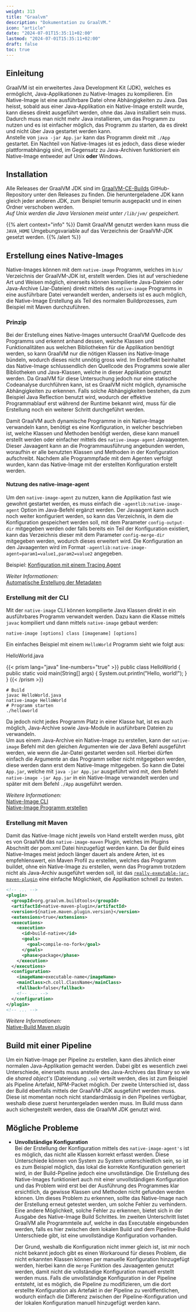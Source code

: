 ```yaml
---
weight: 313
title: "Graalvm"
description: "Dokumentation zu GraalVM."
icon: "article"
date: "2024-07-01T15:35:11+02:00"
lastmod: "2024-07-01T15:35:11+02:00"
draft: false
toc: true
---
```


## Einleitung

GraalVM ist ein erweitertes Java Development Kit (JDK), welches es ermöglicht,
Java-Applikationen zu Native-Images zu kompilieren. Ein Native-Image ist eine
ausführbare Datei ohne Abhängigkeiten zu Java. Das heisst, sobald aus einer
Java-Applikation ein Native-Image erstellt wurde, kann dieses direkt ausgeführt werden,
ohne das Java installiert sein muss.
Dadurch muss man nicht mehr Java installieren, um das Programm zu nutzen und es
ist einfacher möglich, das Programm zu starten, da es direkt und nicht über Java
gestartet werden kann.  
Anstelle von `java -jar App.jar` kann das Programm direkt mit `./App` gestartet.
Ein Nachteil von Native-Images ist es jedoch, dass diese wieder
plattformabhängig sind, im Gegensatz zu Java-Archiven funktioniert ein
Native-Image entweder auf Unix **oder** Windows.

## Installation

Alle Releases der GraalVM JDK sind im [GraalVM-CE-Builds](https://github.com/graalvm/graalvm-ce-builds) GitHub-Repository
unter den Releases zu finden. Die heruntergeladene JDK kann gleich jeder anderen
JDK, zum Beispiel temurin ausgepackt und in einen Ordner verschoben werden.  
*Auf Unix werden die Java Versionen meist unter `/lib/jvm/` gespeichert.*

{{% alert context="info" %}}
Damit GraalVM genutzt werden kann muss die `JAVA_HOME` Umgebungsvariable auf
das Verzeichnis der GraalVM-JDK gesetzt werden.
{{% /alert %}}

## Erstellung eines Native-Images

Native-Images können mit dem `native-image` Programm, welches im `bin/` Verzeichnis der
GraalVM-JDK ist, erstellt werden. Dies ist auf verschiedene Art und Weisen möglich,
einerseits können kompilierte Java-Dateien oder Java-Archive (Jar-Dateien) direkt
mittels des `native-image` Programms in eine ausführbare Datei verwandelt werden,
anderseits ist es auch möglich, die Native-Image Erstellung als Teil des normalen
Buildprozesses, zum Beispiel mit Maven durchzuführen.

### Prinzip

Bei der Erstellung eines Native-Images untersucht GraalVM Quellcode des Programms
und erkennt anhand dessen, welche Klassen und Funktionalitäten aus welchen
Bibliotheken für die Applikation benötigt werden, so kann GraalVM nur die nötigen
Klassen ins Native-Image bündeln, wodurch dieses nicht unnötig gross wird. Im
Endeffekt beinhaltet das Native-Image schlussendlich den Quellcode des Programms
sowie aller Bibliotheken und Java-Klassen, welche in dieser Applikation genutzt
werden. Da GraalVM für diese Untersuchung jedoch nur eine statische Codeanalyse
durchführen kann, ist es GraalVM nicht möglich, dynamische Abhängigkeiten zu
erkennen. Falls solche Abhängigkeiten bestehen, da zum Beispiel Java Reflection
benutzt wird, wodurch der effektive Programmablauf erst während der Runtime
bekannt wird, muss für die Erstellung noch ein weiterer Schritt durchgeführt
werden.

Damit GraalVM auch dynamische Programme in ein Native-Image verwandeln kann,
benötigt es eine Konfiguration, in welcher beschrieben ist, welche Klassen und
Methoden benötigt werden, diese kann manuell erstellt werden oder einfacher
mittels des `native-image-agent` Javaagenten. Dieser Javaagent kann an die
Programmausführung angebunden werden, woraufhin er alle benutzten Klassen und
Methoden in der Konfiguration aufschreibt. Nachdem alle Programmpfade mit dem
Agenten verfolgt wurden, kann das Native-Image mit der erstellten Konfiguration
erstellt werden.

#### Nutzung des native-image-agent

Um den `native-image-agent` zu nutzen, kann die Applikation fast wie gewohnt
gestartet werden, es muss einfach die `-agentlib:native-image-agent` Option im
Java-Befehl ergänzt werden. Der Javaagent kann auch noch weiter konfiguriert
werden, so kann das Verzeichnis, in dem die Konfiguration gespeichert werden soll,
mit dem Parameter `config-output-dir` mitgegeben werden oder falls bereits ein
Teil der Konfiguration existiert, kann das Verzeichnis dieser mit dem Parameter
`config-merge-dir` mitgegeben werden, wodurch dieses erweitert wird. Die
Konfiguration an den Javaagenten wird im Format
`-agentlib:native-image-agent=param1=value1,param2=value2` angegeben.

Beispiel: [Konfiguration mit einem Tracing Agent](https://www.graalvm.org/latest/reference-manual/native-image/guides/configure-with-tracing-agent/)

*Weiter Informationen:*  
[Automatische Erstellung der Metadaten](https://www.graalvm.org/latest/reference-manual/native-image/metadata/AutomaticMetadataCollection/)

### Erstellung mit der CLI

Mit der `native-image` CLI können kompilierte Java Klassen direkt in ein
ausführbares Programm verwandelt werden. Dazu kann die Klasse mittels `javac`
kompiliert und dann mittels `native-image` gebaut werden:

```shell
native-image [options] class [imagename] [options]
```

Ein einfaches Beispiel mit einem `HelloWorld` Programm sieht wie folgt aus:

HelloWorld.java

{{< prism lang="java" line-numbers="true" >}}
public class HelloWorld {
  public static void main(String[] args) {
    System.out.println("Hello, world!");
  }
}
{{< /prism >}}

```shell
# Build
javac HelloWorld.java
native-image HelloWorld
# Programm starten
./helloworld
```

Da jedoch nicht jedes Programm Platz in einer Klasse hat, ist es auch möglich,
Java-Archive sowie Java-Module in ausführbare Dateien zu verwandeln.  
Um aus einem Java-Archive ein Native-Image zu erstellen, kann der `native-image` Befehl mit
den gleichen Argumenten wie der Java Befehl ausgeführt werden, wie wenn die Jar-Datei
gestartet werden soll. Hierbei dürfen einfach die Argumente an das Programm
selber nicht mitgegeben werden, diese werden dann erst dem Native-Image
mitgegeben. So kann die Datei `App.jar`, welche mit `java -jar App.jar`  ausgeführt
wird mit, dem Befehl `native-image -jar App.jar`  in ein Native-Image verwandelt
werden und später mit dem Befehl `./App`  ausgeführt werden.

*Weitere Informationen:*  
[Native-Image CLI](https://www.graalvm.org/latest/reference-manual/native-image/)  
[Native-Image Programm erstellen](https://www.graalvm.org/latest/reference-manual/native-image/guides/build-native-executable-from-jar/)

### Erstellung mit Maven

Damit das Native-Image nicht jeweils von Hand erstellt werden muss, gibt es von
GraalVM das `native-image-maven` Plugin, welches im Plugins Abschnitt der pom.xml
Datei hinzugefügt werden kann. Da der Build eines Native-Images meist jedoch
länger dauert als andere Arten, ist es empfehlenswert, ein Maven Profil zu
erstellen, welches das Programm buildet, ohne ein Native-Image zu erstellen,
wenn das Programm trotzdem nicht als Java-Archiv ausgeführt werden soll, ist das
[`really-exeutable-jar-maven-plugin`](https://github.com/brianm/really-executable-jars-maven-plugin) eine einfache Möglichkeit, die Applikation
schnell zu testen.

```xml
<!-- ... -->
<plugin>
  <groupId>org.graalvm.buildtools</groupId>
  <artifactId>native-maven-plugin</artifactId>
  <version>${native.maven.plugin.version}</version>
  <extensions>true</extensions>
  <executions>
    <execution>
      <id>build-native</id>
      <goals>
        <goal>compile-no-fork</goal>
      </goals>
      <phase>package</phase>
    </execution>
  </executions>
  <configuration>
    <imageName>executable-name</imageName>
    <mainClass>ch.coll.ClassName</mainClass>
    <fallback>false</fallback>
    <!-- ... -->
  </configuration>
</plugin>
<!-- ... -->
```

*Weitere Informationen:*  
[Native-Build Maven plugin](https://graalvm.github.io/native-build-tools/latest/maven-plugin.html)

## Build mit einer Pipeline

Um ein Native-Image per Pipeline zu erstellen, kann dies ähnlich einer normalen
Java-Applikation gemacht werden. Dabei gibt es wesentlich zwei Unterschiede,
einerseits muss anstelle des Java-Archives das Binary so wie die *shared object's*
(Dateiendung `.so`) verteilt werden, dies ist zum Beispiel als Pipeline Artefakt,
NPM-Packet möglich. Der zweite Unterschied ist, dass
der Build ebenfalls mittels der GraalVM-JDK ausgeführt werden muss. Diese ist
momentan noch nicht standardmässig in den Pipelines verfügbar, weshalb diese
zuerst heruntergeladen werden muss. Im Build muss dann auch sichergestellt
werden, dass die GraalVM JDK genutzt wird.

## Mögliche Probleme

- **Unvollständige Konfiguration**  
  Bei der Erstellung der Konfiguration mittels des `native-image-agent's` ist es
  möglich, das nicht alle Klassen korrekt erfasst werden. Diese Unterschiede können
  von System zu System unterschiedlich sein, so ist es zum Beispiel möglich, das
  lokal die korrekte Konfiguration generiert wird, in der Build-Pipeline jedoch
  eine unvollständige. Die Erstellung des Native-Images funktioniert auch mit
  einer unvollständigen Konfiguration und das Problem wird erst bei der Ausführung
  des Programmes klar ersichtlich, da gewisse Klassen und Methoden nicht gefunden
  werden können. Um dieses Problem zu erkennen, sollte das Native-Image nach der
  Erstellung erneut getestet werden, um solche Fehler zu verhindern. Eine andere
  Möglichkeit, solche Fehler zu erkennen, bietet sich in der Ausgabe des
  Native-Image Build Schrittes. Im zweiten Unterschritt listet GraalVM alle
  Programmteile auf, welche in das Executable eingebunden werden, falls es hier
  zwischen dem lokalen Build und dem Pipeline-Build Unterschiede gibt, ist eine
  unvollständige Konfiguration vorhanden.

  Der Grund, weshalb die Konfiguration nicht immer gleich ist, ist mir noch nicht
  bekannt jedoch gibt es einen Workaround für dieses Problem, die nicht erkannten
  Klassen können per manuelle Konfiguration hinzugefügt werden, hierbei kann die
  `merge` Funktion des Javaagenten genutzt werden, damit nicht die vollständige
  Konfiguration manuell erstellt werden muss. Falls die unvollständige
  Konfiguration in der Pipeline entsteht, ist es möglich, die Pipeline zu
  modifizieren, um die dort erstellte Konfiguration als Artefakt in der Pipeline
  zu veröffentlichen, wodurch einfach die Differenz zwischen der
  Pipeline-Konfiguration und der lokalen Konfiguration manuell hinzugefügt werden
  kann.
